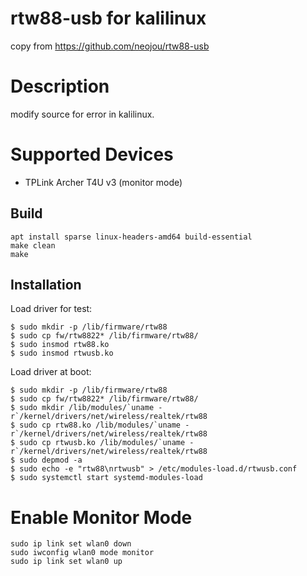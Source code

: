 # rtw88-usb for kalilinux
 copy from https://github.com/neojou/rtw88-usb

# Description
 modify source for error in kalilinux.

# Supported Devices

* TPLink Archer T4U v3 (monitor mode)

## Build

```console
apt install sparse linux-headers-amd64 build-essential
make clean
make
```

## Installation

Load driver for test:
```console
$ sudo mkdir -p /lib/firmware/rtw88
$ sudo cp fw/rtw8822* /lib/firmware/rtw88/
$ sudo insmod rtw88.ko
$ sudo insmod rtwusb.ko
```
Load driver at boot:
```console
$ sudo mkdir -p /lib/firmware/rtw88
$ sudo cp fw/rtw8822* /lib/firmware/rtw88/
$ sudo mkdir /lib/modules/`uname -r`/kernel/drivers/net/wireless/realtek/rtw88
$ sudo cp rtw88.ko /lib/modules/`uname -r`/kernel/drivers/net/wireless/realtek/rtw88
$ sudo cp rtwusb.ko /lib/modules/`uname -r`/kernel/drivers/net/wireless/realtek/rtw88
$ sudo depmod -a
$ sudo echo -e "rtw88\nrtwusb" > /etc/modules-load.d/rtwusb.conf
$ sudo systemctl start systemd-modules-load
```

# Enable Monitor Mode

```
sudo ip link set wlan0 down
sudo iwconfig wlan0 mode monitor
sudo ip link set wlan0 up
````
